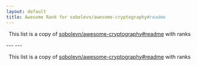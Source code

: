 ```yaml
---
layout: default
title: Awesome Rank for sobolevn/awesome-cryptography#readme
---
```


<p align="center">
	This list is a copy of <a href="https://github.com/sobolevn/awesome-cryptography#readme">sobolevn/awesome-cryptography#readme</a> with ranks
</p>
---
---
<p align="center">
	This list is a copy of <a href="https://github.com/sobolevn/awesome-cryptography#readme">sobolevn/awesome-cryptography#readme</a> with ranks
</p>

